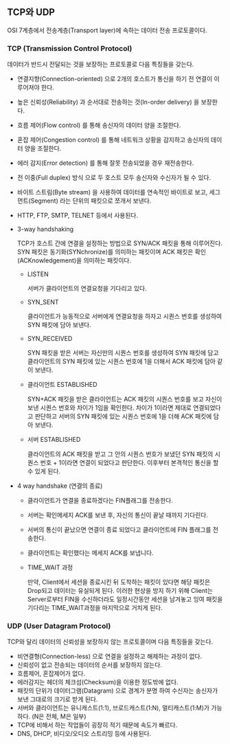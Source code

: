 ## TCP와 UDP

OSI 7계층에서 전송계층(Transport layer)에 속하는 데이터 전송 프로토콜이다.

### TCP (Transmission Control Protocol)

데이터가 반드시 전달되는 것을 보장하는 프로토콜로 다음 특징들을 갖는다.

- 연결지향(Connection-oriented) 으로 2개의 호스트가 통신을 하기 전 연결이 이루어져야 한다.
- 높은 신뢰성(Reliability) 과 순서대로 전송하는 것(In-order delivery) 을 보장한다.
- 흐름 제어(Flow control) 를 통해 송신자의 데이터 양을 조절한다.
- 혼잡 제어(Congestion control) 를 통해 네트워크 상황을 감지하고 송신자의 데이터 양을 조절한다.
- 에러 감지(Error detection) 를 통해 잘못 전송되었을 경우 재전송한다.
- 전 이중(Full duplex) 방식 으로 두 호스트 모두 송신자와 수신자가 될 수 있다.
- 바이트 스트림(Byte stream) 을 사용하여 데이터를 연속적인 바이트로 보고, 세그먼트(Segment) 라는 단위의 패킷으로 쪼개서 보낸다.
- HTTP, FTP, SMTP, TELNET 등에서 사용된다.
- 3-way handshaking

  TCP가 호스트 간에 연결을 설정하는 방법으로 SYN/ACK 패킷을 통해 이루어진다. SYN 패킷은 동기화(SYNchronize)를 의미하는 패킷이며 ACK 패킷은 확인(ACKnowledgement)을 의미하는 패킷이다.

  - LISTEN

    서버가 클라이언트의 연결요청을 기다리고 있다.

  - SYN_SENT

    클라이언트가 능동적으로 서버에게 연결요청을 하자고 시퀀스 번호를 생성하여 SYN 패킷에 담아 보낸다.

  - SYN_RECEIVED

    SYN 패킷을 받은 서버는 자신만의 시퀀스 번호를 생성하여 SYN 패킷에 담고 클라이언트의 SYN 패킷에 있는 시퀀스 번호에 1을 더해서 ACK 패킷에 담아 같이 보낸다.

  - 클라이언트 ESTABLISHED

    SYN+ACK 패킷을 받은 클라이언트는 ACK 패킷의 시퀀스 번호를 보고 자신이 보낸 시퀀스 번호와 차이가 1임을 확인한다. 차이가 1이라면 제대로 연결되었다고 판단하고 서버의 SYN 패킷에 있는 시퀀스 번호에 1을 더해 ACK 패킷에 담아 보낸다.

  - 서버 ESTABLISHED

    클라이언트의 ACK 패킷을 받고 그 안의 시퀀스 번호가 보냈던 SYN 패킷의 시퀀스 번호 + 1이라면 연결이 되었다고 판단한다. 이후부터 본격적인 통신을 할 수 있게 된다.

- 4 way handshake (연결의 종료)

  - 클라이언트가 연결을 종료하겠다는 FIN플래그를 전송한다.

  - 서버는 확인메세지 ACK를 보낸 후, 자신의 통신이 끝날 때까지 기다린다.

  - 서버의 통신이 끝났으면 연결이 종료 되었다고 클라이언트에 FIN 플래그를 전송한다.

  - 클라이언트는 확인했다는 메세지 ACK를 보냅니다.

  - TIME_WAIT 과정

    만약, Client에서 세션을 종료시킨 뒤 도착하는 패킷이 있다면 해당 패킷은 Drop되고 데이터는 유실되게 된다.
    이러한 현상을 방지 하기 위해 Client는 Server로부터 FIN을 수신하더라도 일정시간동안 세션을 남겨놓고 잉여 패킷을 기다리는 TIME_WAIT과정을 마지막으로 거치게 된다.

### UDP (User Datagram Protocol)

TCP와 달리 데이터의 신뢰성을 보장하지 않는 프로토콜이며 다음 특징들을 갖는다.

- 비연결형(Connection-less) 으로 연결을 설정하고 해제하는 과정이 없다.
- 신뢰성이 없고 전송되는 데이터의 순서를 보장하지 않는다.
- 흐름제어, 혼잡제어가 없다.
- 에러감지는 헤더의 체크섬(Checksum)을 이용한 정도밖에 없다.
- 패킷의 단위가 데이터그램(Datagram) 으로 경계가 분명 하여 수신자는 송신자가 보낸 그대로의 크기로 받게 된다.
- 서버와 클라이언트는 유니캐스트(1:1), 브로드캐스트(1:N), 멀티캐스트(1:M)가 가능하다. (N은 전체, M은 일부)
- TCP에 비해서 하는 작업들이 굉장히 적기 때문에 속도가 빠르다.
- DNS, DHCP, 비디오/오디오 스트리밍 등에 사용된다.
